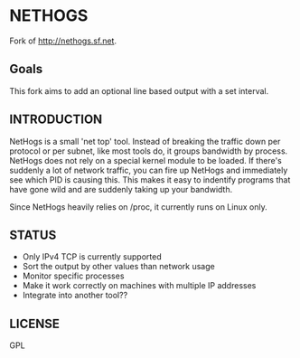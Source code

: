 # NETHOGS

Fork of http://nethogs.sf.net. 

## Goals 

This fork aims to add an optional line based output with a set interval.

## INTRODUCTION

NetHogs is a small 'net top' tool. Instead of breaking the traffic down per protocol or per subnet, like most tools do, it groups bandwidth by process. NetHogs does not rely on a special kernel module to be loaded. If there's suddenly a lot of network traffic, you can fire up NetHogs and immediately see which PID is causing this. This makes it easy to indentify programs that have gone wild and are suddenly taking up your bandwidth.

Since NetHogs heavily relies on /proc, it currently runs on Linux only. 

## STATUS

* Only IPv4 TCP is currently supported
* Sort the output by other values than network usage
* Monitor specific processes
* Make it work correctly on machines with multiple IP addresses
* Integrate into another tool?? 

## LICENSE

GPL
